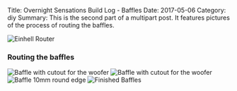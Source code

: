 Title: Overnight Sensations Build Log - Baffles
Date: 2017-05-06
Category: diy
Summary: This is the second part of a multipart post. It features pictures of the process of routing the baffles.

![Einhell Router]({static}/images/overnightsensations/router.JPG)

### Routing the baffles

![Baffle with cutout for the woofer]({static}/images/overnightsensations/baffle_sub.JPG)
![Baffle with cutout for the woofer]({static}/images/overnightsensations/baffle_sub_2.JPG)
![Baffle 10mm round edge]({static}/images/overnightsensations/baffle_edges.JPG)
![Finished Baffles]({static}/images/overnightsensations/baffles_finished.JPG)


